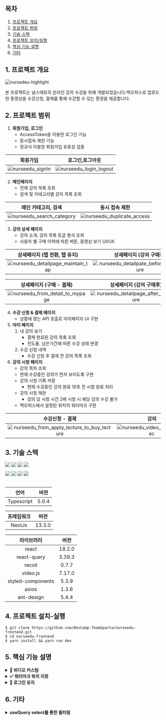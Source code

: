 ##  목차
1. [프로젝트 개요](#1-프로젝트-개요)
2. [프로젝트 범위](#2-프로젝트-범위)
3. [기술 스택](#3-기술-스택)
4. [프로젝트 설치/실행](#4-프로젝트-설치-실행)
5. [핵심 기능 설명](#5-핵심-기능-설명)
6. [기타](#6-기타)

## 1. 프로젝트 개요
![nursedeu-highlight](https://github.com/DevCamp-TeamSparta/nurseedu-frontend/assets/59612529/1ddf3646-77fc-48f4-aa44-e1359ff8ad66)

본 프로젝트는 널스에듀의 온라인 강의 수강을 위해 개발되었습니다.백오피스로 업로드한 동영상을 수강신청, 결제를 통해 수강할 수 있는 환경을 제공합니다.
<br>
## 2. 프로젝트 범위
1. **회원가입, 로그인**
    - AccessToken을 이용한 로그인 기능
    - 동시접속 제한 기능
    - 정규식 이용한 회원가입 유효성 검증

|   회원가입    |   로그인,로그아웃     |  
| :-------------------------: |  :-------------------------: | 
|![nurseedu_signIn](https://github.com/DevCamp-TeamSparta/nurseedu-frontend/assets/59612529/8fc6d306-6317-4da3-9db4-4a859339cf06)|![nurseedu_login_logout](https://github.com/DevCamp-TeamSparta/nurseedu-frontend/assets/59612529/161069d1-becb-498a-a58b-2cd4075e2760) | 

2. **메인페이지**
    - 전체 강의 목록 조회
    - 검색 및 카테고리별 강의 목록 조회

|  메인 카테고리, 검색    |  동시 접속 제한 |
| :-------------------------: |  :-------------------------: | 
|![nurseedu_search_category](https://github.com/DevCamp-TeamSparta/nurseedu-frontend/assets/59612529/5ded8efb-082e-434a-9c02-ede9a385f80e)| ![nurseedu_duplicate_access](https://github.com/DevCamp-TeamSparta/nurseedu-frontend/assets/59612529/f374d316-7d96-4473-9abe-64be47da0dc1) |

3. **강의 상세 페이지**
    - 강의 소개, 강의 목록 토글 형식 조회
    - 사용자 별 구매 이력에 따른 버튼, 동영상 보기 UI/UX



| 상세페이지 (탭 전환, 탭 유지) |  상세페이지 (강의 구매전) |
| :-------------------------: |  :-------------------------: |
|![nurseedu_detailpage_maintain_tap](https://github.com/DevCamp-TeamSparta/nurseedu-frontend/assets/59612529/62dba8ce-50fe-49bf-bf6d-7e683aa66b5a)| ![nurseedu_detailpate_before_buy_lecture](https://github.com/DevCamp-TeamSparta/nurseedu-frontend/assets/59612529/e3c4fed1-9def-4816-8a02-135a9fbcc10b) | 

| 상세페이지 (구매 - 결제) |  상세페이지 (강의 구매후) |
| :-------------------------: |  :-------------------------: |
|![nurseedu_from_detail_to_mypage](https://github.com/DevCamp-TeamSparta/nurseedu-frontend/assets/59612529/4ef7d760-6fc2-462f-bf0f-6ea4dde4da51)| ![nurseedu_detailpage_after_buy_lecture](https://github.com/DevCamp-TeamSparta/nurseedu-frontend/assets/59612529/f51156c0-7fa3-4b45-9fc6-db25377627e5) | 

4. **수강 신청 & 결제 페이지**
    - 상황에 맞는 API 호출로 마이페이지 UI 구현
5. **마이 페이지**
    1. 내 강의 보기
        - 결제 완료된 강의 목록 조회
        - 진도율, 남은기간에 따른 수강 상태 변경
    2. 수강 신청 내역
        - 수강 신청 후 결제 전 강의 목록 조회
6. **강의 시청 페이지**
    - 강의 목차 조회
    - 현재 수강중인 강의가 먼저 보이도록 구현
    - 강의 시청 기록 저장
        - 현재 수강중인 강의 완료 10초 전 시청 완료 처리
    - 강의 시청 제한
        - 강의 당 시청 시간 2배 시청 시 해당 강의 수강 불가
    - 백오피스에서 설정된 위치의 워터마크 구현

| 수강신청 - 결제 |  강의  |
| :-------------------------: |  :-------------------------: |
|![nurseedu_from_apply_lecture_to_buy_lecture](https://github.com/DevCamp-TeamSparta/nurseedu-frontend/assets/59612529/a472b28b-2be0-48fa-adf7-e50ff6014708)| ![nurseedu_video_check_10sec](https://github.com/DevCamp-TeamSparta/nurseedu-frontend/assets/59612529/cff71b0c-a34f-4534-8c44-a43ed2482d33) | 


## 3. 기술 스택
<div>
   <img src="https://img.shields.io/badge/NextJs-000000?style=for-the-badge&logo=nextdotjs&logoColor=white">
<img src="https://img.shields.io/badge/reactquery-FF4154?style=for-the-badge&logo=reactquery&logoColor=white">
  <img src="https://img.shields.io/badge/Typescript-3178C6?style=for-the-badge&logo=Typescript&logoColor=white">
  <img src="https://img.shields.io/badge/videojs-000000?style=for-the-badge">        
</div>

<div style='margin-top:10px;'>
<img src="https://img.shields.io/badge/antdesign-0170FE?style=for-the-badge&logo=antdesign&logoColor=white">
        <img src="https://img.shields.io/badge/axios-5A29E4?style=for-the-badge&logo=axios&logoColor=white">
  <img src="https://img.shields.io/badge/recoil-3578e5?style=for-the-badge&logo=recoil&logoColor=white">
    <img src="https://img.shields.io/badge/styledcomponents-DB7093?style=for-the-badge&logo=styledcomponents&logoColor=white"> 
</div>
<br>


|   언어   |  버전   |   
  |:-------:|:------:|
|  Typescript |   5.0.4  |

|   프레임워크   |  버전   |   
  |:-------:|:------:|
|  NextJs |   13.3.0  |

|   라이브러리   |  버전   |   
  |:-------:|:------:|
|  react |   18.2.0  |
|  react-query |   3.39.3  |
|  recoil |   0.7.7  |
|  video.js |   7.17.0  |
|  styled-components |   5.3.9  |
|  axios |   1.3.6  |
|  ant-design |   5.4.4  |

## 4. 프로젝트 설치-실행

```
$ git clone https://github.com/DevCamp-TeamSparta/nurseedu-frontend.git
$ cd nurseedu-frontend
$ yarn install && yarn run dev
```

## 5. 핵심 기능 설명

<details>
<summary><strong>🎥 비디오 커스텀</strong></summary>

<div markdown="1">



</div>
</details>

<details>
<summary><strong>✅ 워터마크 위치 지정</strong></summary>

<div markdown="1">

- 백오피스에서 강의별로 설정한 좌측상단 ~ 우측하단 9군데 위치 중 한 곳에 워터마크 표기.
- video div를 `position: relative` 로 두고, video가 생성됐을 때 설정된 위치에 `position: absolute`로 워터마크 위치 지정 (default: 우측 상단)

```tsx
const WatermarkLocationName = {
  TOP_LEFT: "TOP_LEFT",
  TOP_CENTER: "TOP_CENTER",
  TOP_RIGHT: "TOP_RIGHT",
  MID_LEFT: "MID_LEFT",
  MID_CENTER: "MID_CENTER",
  MID_RIGHT: "MID_RIGHT",
  BOTTOM_LEFT: "BOTTOM_LEFT",
  BOTTOM_CENTER: "BOTTOM_CENTER",
  BOTTOM_RIGHT: "BOTTOM_RIGHT",
};    
```
### 백오피스 워터마크 위치 설정
![backoffice_watermark_setting_1](https://github.com/DevCamp-TeamSparta/nurseedu-frontend/assets/59612529/3d528cf0-1a2f-42f3-874c-da08dce53fd6)
![backoffice_watermark_setting_2](https://github.com/DevCamp-TeamSparta/nurseedu-frontend/assets/59612529/11ac854d-0d5d-4d8a-b1ac-c1e265469f87)

### 프론트 워터마크 위치 확인
![front_watermark_setting_1](https://github.com/DevCamp-TeamSparta/nurseedu-frontend/assets/59612529/54c1522b-66ab-4b71-ae4c-22ccdc03fe47)


</div>
</details>


<details>
<summary><strong>🙅 로그인 유지</strong></summary>

<div markdown="1">

- accessToken, useQuery, Recoil을 이용하여 로그인 상태 유지
- hook으로 작성하여, 로그인 상태가 필요한 부분에만 사용 가능



```tsx
import { useQuery } from "react-query";
import { useResetRecoilState, useSetRecoilState } from "recoil";
import { userInformation } from "../../shared/atoms";
import { getUserInformation } from "@/_helpers/axiosapi";
import { getCookie } from "@/_helpers/getcookie";

export const useUser = () => {
  const setUserInfor = useSetRecoilState(userInformation);
  const resetUerState = useResetRecoilState(userInformation);
  const accessToken = getCookie("accessToken");

  if (!accessToken) {
    resetUerState();
  }

  return useQuery(
    ["userInfo"],
    async () => {
      const response = await getUserInformation();
      setUserInfor(response);
    },
    {
      enabled: !!accessToken,
    }
  );
};
```
</div>
</details>

## 6. 기타
<details>
<summary><strong>useQuery select를 통한 필터링</strong></summary>

<div markdown="1">
- 메인 페이지의 전체 목록이 1개 이상의 카테고리를 가져 중복된 데이터를 불러오기에 처음 useQuery에서 select를 통해 필터링.

```tsx
const useGetFilteredCourses = () => {
  const { data, isLoading } = useQuery(
    ["getFilteredCoursesDatas"],
    getCourses,
    {
      select: (items) => {
        const uniqueCourses = new Set();
        const deduplicatedItems = items.reduce((result: any, item: any) => {
          const { id, name, courseCategories } = item;
          const uniqueCategories: any = [];

          courseCategories.forEach((category: any) => {
            const { id: categoryId, course } = category;
            if (!uniqueCourses.has(course.id)) {
              uniqueCourses.add(course.id);
              uniqueCategories.push({ id: categoryId, course });
            }
          });

          result.push({ id, name, courseCategories: uniqueCategories });
          return result;
        }, []);

        return deduplicatedItems;
      },
    }
  );
  return { data, isLoading };
};
```

### 중복제거된 목록
- 카테고리에는 한 강의가 2개 이상의 카테고리를 가질 수 있기에 2, 1, 2, 1 로 표기됨
  ![nurseedu_main](https://github.com/DevCamp-TeamSparta/nurseedu-frontend/assets/59612529/4ba87842-e9ba-450f-bfa3-ad75588c6487)

</div>
</details>

